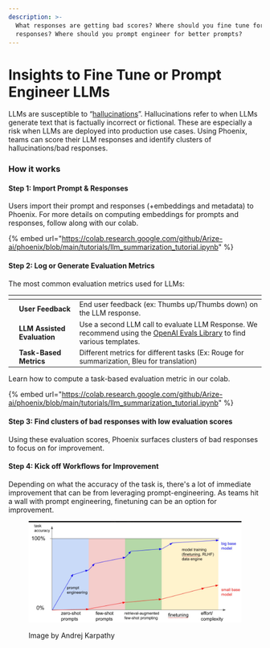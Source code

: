 ```yaml
---
description: >-
  What responses are getting bad scores? Where should you fine tune for better
  responses? Where should you prompt engineer for better prompts?
---
```


# Insights to Fine Tune or Prompt Engineer LLMs

LLMs are susceptible to “[hallucinations](https://research.google/pubs/pub51844/)”. Hallucinations refer to when LLMs generate text that is factually incorrect or fictional. These are especially a risk when LLMs are deployed into production use cases. Using Phoenix, teams can score their LLM responses and identify clusters of hallucinations/bad responses.&#x20;

### How it works

#### Step 1: Import Prompt & Responses&#x20;

Users import their prompt and responses (+embeddings and metadata) to Phoenix. For more details on computing embeddings for prompts and responses, follow along with our colab.

{% embed url="https://colab.research.google.com/github/Arize-ai/phoenix/blob/main/tutorials/llm_summarization_tutorial.ipynb" %}

#### Step 2: Log or Generate Evaluation Metrics&#x20;

The most common evaluation metrics used for LLMs: &#x20;

<table data-view="cards"><thead><tr><th></th><th></th><th></th></tr></thead><tbody><tr><td></td><td><strong>User Feedback</strong></td><td>End user feedback (ex: Thumbs up/Thumbs down) on the LLM response.</td></tr><tr><td></td><td><strong>LLM Assisted Evaluation</strong></td><td>Use a second LLM call to evaluate LLM Response. We recommend using the <a href="https://github.com/openai/evals">OpenAI Evals Library</a> to find various templates.</td></tr><tr><td></td><td><strong>Task-Based Metrics</strong></td><td>Different metrics for different tasks (Ex: Rouge for summarization, Bleu for translation)</td></tr></tbody></table>

Learn how to compute a task-based evaluation metric in our colab.

{% embed url="https://colab.research.google.com/github/Arize-ai/phoenix/blob/main/tutorials/llm_summarization_tutorial.ipynb" %}

#### Step 3: Find clusters of bad responses with low evaluation scores&#x20;

Using these evaluation scores, Phoenix surfaces clusters of bad responses to focus on for improvement.&#x20;

#### Step 4: Kick off Workflows for Improvement&#x20;

Depending on what the accuracy of the task is, there's a lot of immediate improvement that can be from leveraging prompt-engineering. As teams hit a wall with prompt engineering, finetuning can be an option for improvement.&#x20;

<figure><img src="../.gitbook/assets/image (9).png" alt=""><figcaption><p>Image by Andrej Karpathy</p></figcaption></figure>
